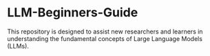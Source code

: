# LLM-Beginners-Guide
This repository is designed to assist new researchers and learners in understanding the fundamental concepts of Large Language Models (LLMs). 
